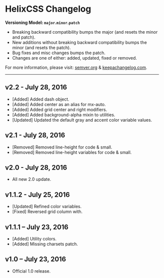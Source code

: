 # HelixCSS Changelog

**Versioning Model: `major`.`minor`.`patch`**

- Breaking backward compatibility bumps the major (and resets the minor and patch).
- New additions without breaking backward compatibility bumps the minor (and resets the patch).
- Bug fixes and misc changes bumps the patch.
- Changes are one of either: added, updated, fixed or removed.

For more information, please visit: [semver.org](semver.org) & [keepachangelog.com](keepachangelog.com).

---

## v2.2 - July 28, 2016
- [Added] Added dash object.
- [Added] Added center as an alias for mx-auto.
- [Added] Added grid center and right modifiers.
- [Added] Added background-alpha mixin to utilities.
- [Updated] Updated the default gray and accent color variable values.

## v2.1 - July 28, 2016
- [Removed] Removed line-height for code & small.
- [Removed] Removed line-height variables for code & small.

## v2.0 - July 28, 2016
- All new 2.0 update.

## v1.1.2 - July 25, 2016
- [Updated] Refined color variables.
- [Fixed] Reversed grid column with.

## v1.1.1 – July 23, 2016
- [Added] Utility colors.
- [Added] Missing charsets patch.

## v1.0 – July 23, 2016
- Official 1.0 release.
